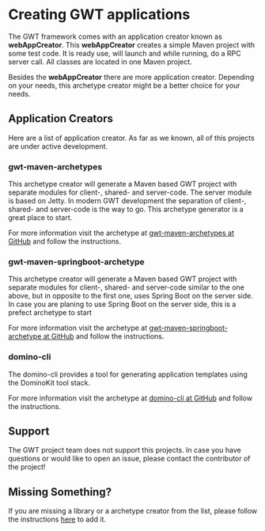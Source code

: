 # Creating GWT applications

The GWT framework comes with an application creator known as **webAppCreator**. This **webAppCreator** creates 
a simple Maven project with some test code. It is ready use, will launch and while running, do a RPC server call. All 
classes are located in one Maven project.

Besides the **webAppCreator** there are more application creator. Depending on your needs, this archetype creator might be 
a better choice for your needs.

## Application Creators

Here are a list of application creator. As far as we known, all of this projects are under active development.

### gwt-maven-archetypes<a id="create-third-party-tb"></a>

This archetype creator will generate a Maven based GWT project with separate modules for client-, shared- and server-code.
The server module is based on Jetty. In modern GWT development the separation of client-, shared- and server-code is the 
way to go. This archetype generator is a great place to start. 

For more information visit the archetype at [gwt-maven-archetypes at GitHub](https://github.com/tbroyer/gwt-maven-archetypes)
and follow the instructions. 

### gwt-maven-springboot-archetype<a id="create-third-party-nk"></a>

This archetype creator will generate a Maven based GWT project with separate modules for client-, shared- and server-code
similar to the one above, but in opposite to the first one, uses Spring Boot on the server side. In case
you are planing to use Spring Boot on the server side, this is a prefect archetype to start

For more information visit the archetype at [gwt-maven-springboot-archetype at GitHub](https://github.com/NaluKit/gwt-maven-springboot-archetype) 
and follow the instructions.

### domino-cli<a id="create-third-partydocli"></a>

The domino-cli provides a tool for generating application templates using the DominoKit tool stack.

For more information visit the archetype at [domino-cli at GitHub](https://github.com/DominoKit/domino-cli) 
and follow the instructions.

## Support

The GWT project team does not support this projects. In case you have questions or would like to open an issue, please
contact the contributor of the project!

## Missing Something?

If you are missing a library or a archetype creator from the list, please follow the instructions [here](add-lib.html) to add it.